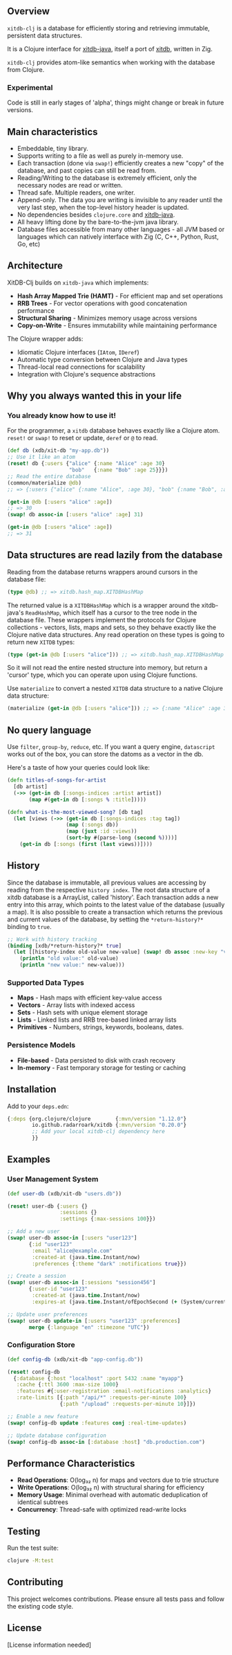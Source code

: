 ## Overview

`xitdb-clj` is a database for efficiently storing and retrieving immutable, persistent data structures. 

It is a Clojure interface for [xitdb-java](https://github.com/radarroark/xitdb-java), 
itself a port of [xitdb](https://github.com/radarroark/xitdb), written in Zig.

`xitdb-clj` provides atom-like semantics when working with the database from Clojure.

### Experimental

Code is still in early stages of 'alpha', things might change or break in future versions.

## Main characteristics
 
- Embeddable, tiny library.
- Supports writing to a file as well as purely in-memory use.
- Each transaction (done via `swap!`) efficiently creates a new "copy" of the database, and past copies can still be read from.
- Reading/Writing to the database is extremely efficient, only the necessary nodes are read or written.
- Thread safe. Multiple readers, one writer.
- Append-only. The data you are writing is invisible to any reader until the very last step, when the top-level history header is updated.
- No dependencies besides `clojure.core` and [xitdb-java](https://github.com/radarroark/xitdb-java).
- All heavy lifting done by the bare-to-the-jvm java library.
- Database files accessible from many other languages - all JVM based or languages which can natively interface with Zig (C, C++, Python, Rust, Go, etc)

## Architecture

XitDB-Clj builds on `xitdb-java` which implements:

- **Hash Array Mapped Trie (HAMT)** - For efficient map and set operations
- **RRB Trees** - For vector operations with good concatenation performance
- **Structural Sharing** - Minimizes memory usage across versions
- **Copy-on-Write** - Ensures immutability while maintaining performance

The Clojure wrapper adds:
- Idiomatic Clojure interfaces (`IAtom`, `IDeref`)
- Automatic type conversion between Clojure and Java types
- Thread-local read connections for scalability
- Integration with Clojure's sequence abstractions

## Why you always wanted this in your life

### You already know how to use it! 

For the programmer, a `xitdb` database behaves exactly like a Clojure atom.
`reset!` or `swap!` to reset or update, `deref` or `@` to read.

```clojure
(def db (xdb/xit-db "my-app.db"))
;; Use it like an atom
(reset! db {:users {"alice" {:name "Alice" :age 30}
                    "bob"   {:name "Bob" :age 25}}})
;; Read the entire database
(common/materialize @db)
;; => {:users {"alice" {:name "Alice", :age 30}, "bob" {:name "Bob", :age 25}}}

(get-in @db [:users "alice" :age])
;; => 30
(swap! db assoc-in [:users "alice" :age] 31)

(get-in @db [:users "alice" :age])
;; => 31
```

## Data structures are read lazily from the database

Reading from the database returns wrappers around cursors in the database file:

```clojure 
(type @db) ;; => xitdb.hash_map.XITDBHashMap
```

The returned value is a `XITDBHashMap` which is a wrapper around the xitdb-java's `ReadHashMap`, 
which itself has a cursor to the tree node in the database file. 
These wrappers implement the protocols for Clojure collections - vectors, lists, maps and sets, 
so they behave exactly like the Clojure native data structures.
Any read operation on these types is going to return new `XITDB` types:

```clojure
(type (get-in @db [:users "alice"])) ;; => xitdb.hash_map.XITDBHashMap
```

So it will not read the entire nested structure into memory, but return a 'cursor' type, which you can operate upon
using Clojure functions.

Use `materialize` to convert a nested `XITDB` data structure to a native Clojure data structure:

```clojure
(materialize (get-in @db [:users "alice"])) ;; => {:name "Alice" :age 31}
```

## No query language

Use `filter`, `group-by`, `reduce`, etc.
If you want a query engine, `datascript` works out of the box, you can store the datoms as a vector in the db.

Here's a taste of how your queries could look like:
```clojure 
(defn titles-of-songs-for-artist
  [db artist]
  (->> (get-in db [:songs-indices :artist artist])
       (map #(get-in db [:songs % :title]))))

(defn what-is-the-most-viewed-song? [db tag]
  (let [views (->> (get-in db [:songs-indices :tag tag])
                   (map (:songs db))
                   (map (juxt :id :views))
                   (sort-by #(parse-long (second %))))]
    (get-in db [:songs (first (last views))])))

```

## History
Since the database is immutable, all previous values are accessing by reading
from the respective `history index`.
The root data structure of a xitdb database is a ArrayList, called 'history'.
Each transaction adds a new entry into this array, which points to the latest value 
of the database (usually a map).
It is also possible to create a transaction which returns the previous and current 
values of the database, by setting the `*return-history?*` binding to `true`.

```clojure
;; Work with history tracking
(binding [xdb/*return-history?* true]
  (let [[history-index old-value new-value] (swap! db assoc :new-key "value")]
    (println "old value:" old-value)
    (println "new value:" new-value)))
```

### Supported Data Types
- **Maps** - Hash maps with efficient key-value access
- **Vectors** - Array lists with indexed access
- **Sets** - Hash sets with unique element storage
- **Lists** - Linked lists and RRB tree-based linked array lists
- **Primitives** - Numbers, strings, keywords, booleans, dates.

### Persistence Models
- **File-based** - Data persisted to disk with crash recovery
- **In-memory** - Fast temporary storage for testing or caching


## Installation

Add to your `deps.edn`:

```clojure
{:deps {org.clojure/clojure        {:mvn/version "1.12.0"}
        io.github.radarroark/xitdb {:mvn/version "0.20.0"}
        ;; Add your local xitdb-clj dependency here
        }}
```

## Examples

### User Management System

```clojure
(def user-db (xdb/xit-db "users.db"))

(reset! user-db {:users {}
                 :sessions {}
                 :settings {:max-sessions 100}})

;; Add a new user
(swap! user-db assoc-in [:users "user123"] 
       {:id "user123"
        :email "alice@example.com"
        :created-at (java.time.Instant/now)
        :preferences {:theme "dark" :notifications true}})

;; Create a session
(swap! user-db assoc-in [:sessions "session456"]
       {:user-id "user123"
        :created-at (java.time.Instant/now)
        :expires-at (java.time.Instant/ofEpochSecond (+ (System/currentTimeMillis) 3600))})

;; Update user preferences
(swap! user-db update-in [:users "user123" :preferences] 
       merge {:language "en" :timezone "UTC"})
```

### Configuration Store

```clojure
(def config-db (xdb/xit-db "app-config.db"))

(reset! config-db 
  {:database {:host "localhost" :port 5432 :name "myapp"}
   :cache {:ttl 3600 :max-size 1000}
   :features #{:user-registration :email-notifications :analytics}
   :rate-limits [{:path "/api/*" :requests-per-minute 100}
                 {:path "/upload" :requests-per-minute 10}]})

;; Enable a new feature
(swap! config-db update :features conj :real-time-updates)

;; Update database configuration
(swap! config-db assoc-in [:database :host] "db.production.com")
```

## Performance Characteristics

- **Read Operations**: O(log₃₂ n) for maps and vectors due to trie structure
- **Write Operations**: O(log₃₂ n) with structural sharing for efficiency
- **Memory Usage**: Minimal overhead with automatic deduplication of identical subtrees
- **Concurrency**: Thread-safe with optimized read-write locks

## Testing

Run the test suite:

```bash
clojure -M:test
```


## Contributing

This project welcomes contributions. Please ensure all tests pass and follow the existing code style.

## License

[License information needed]

